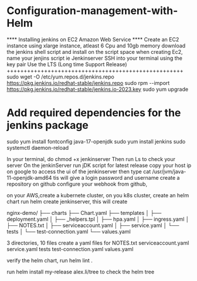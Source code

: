 # Configuration-management-with-Helm
**** Installing jenkins on EC2 Amazon Web Service ****
Create an EC2 instance
using xlarge instance, atleast 6 Cpu and 10gb memory
download the jenkins shell script and install on the script space when creating Ec2, name your jenjins script ie Jenkinserver
SSH into your terminal using the key pair
Use the LTS (Long time Support Release)
++++++++++++++++++++++++++++++++++++++++++++++++++++
sudo wget -O /etc/yum.repos.d/jenkins.repo \
    https://pkg.jenkins.io/redhat-stable/jenkins.repo
sudo rpm --import https://pkg.jenkins.io/redhat-stable/jenkins.io-2023.key
sudo yum upgrade
# Add required dependencies for the jenkins package
sudo yum install fontconfig java-17-openjdk
sudo yum install jenkins
sudo systemctl daemon-reload

In your terminal, do
chmod +x jenkinserver
Then run Ls to check your server
On the jenkinServer run jDK script for latest release
copy your host ip on google to access the ui of the jenkinserver
then type cat /usr/jvm/java-11-openjdk-amd64
tis will give a login password and username
create a repository on github 
configure your webhook from github, 

on your AWS,create a kubernete cluster, on you k8s cluster, create an helm chart
run helm create jenkinserver, this will create 

nginx-demo/
├── charts
├── Chart.yaml
├── templates
│   ├── deployment.yaml
│   ├── _helpers.tpl
│   ├── hpa.yaml
│   ├── ingress.yaml
│   ├── NOTES.txt
│   ├── serviceaccount.yaml
│   ├── service.yaml
│   └── tests
│       └── test-connection.yaml
└── values.yaml

3 directories, 10 files
 create a yaml files for NOTES.txt
  serviceaccount.yaml
   service.yaml
    tests
    test-connection.yaml
     values.yaml

verify the helm chart, run helm lint .

run  helm install my-release alex.li/tree    to check the helm tree

